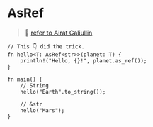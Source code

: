 # AsRef

> 🤔 [refer to Airat Galiullin](https://twitter.com/galiullin_airat/status/1625938494634827776)

```rust,editable
// This 👇 did the trick.
fn hello<T: AsRef<str>>(planet: T) {
    println!("Hello, {}!", planet.as_ref());
}

fn main() {
    // String
    hello("Earth".to_string());

    // &str
    hello("Mars");
}
```

